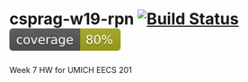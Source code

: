 # csprag-w19-rpn [![Build Status](https://travis-ci.org/jyin1234/csprag-w19-rpn.svg?branch=master)](https://travis-ci.org/jyin1234/csprag-w19-rpn) ![alt text](https://github.com/jyin1234/csprag-w19-rpn/blob/master/coverage.svg)
Week 7 HW for UMICH EECS 201
